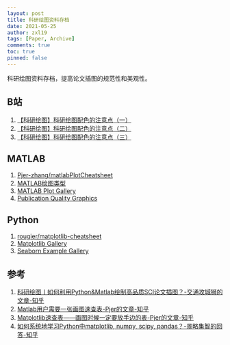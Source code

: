 ```yaml
---
layout: post
title: 科研绘图资料存档
date: 2021-05-25
author: zxl19
tags: [Paper, Archive]
comments: true
toc: true
pinned: false
---
```


科研绘图资料存档，提高论文插图的规范性和美观性。

<!-- more -->

## B站

1. [【科研绘图】科研绘图配色的注意点（一）](https://www.bilibili.com/video/BV1J7411G7Uv)
2. [【科研绘图】科研绘图配色的注意点（二）](https://www.bilibili.com/video/BV167411E7eo)
3. [【科研绘图】科研绘图配色的注意点（三）](https://www.bilibili.com/video/BV1H7411o7pj)

## MATLAB

1. [Pjer-zhang/matlabPlotCheatsheet](https://github.com/Pjer-zhang/matlabPlotCheatsheet)
2. [MATLAB绘图类型](https://ww2.mathworks.cn/help/matlab/creating_plots/types-of-matlab-plots.html)
3. [MATLAB Plot Gallery](https://www.mathworks.com/products/matlab/plot-gallery.html)
4. [Publication Quality Graphics](https://ww2.mathworks.cn/matlabcentral/fileexchange/35246-matlab-plot-gallery-publication-quality-graphics?focused=6792997&tab=example%EF%BC%89)

## Python

1. [rougier/matplotlib-cheatsheet](https://github.com/rougier/matplotlib-cheatsheet)
2. [Matplotlib Gallery](https://matplotlib.org/stable/gallery/index.html)
3. [Seaborn Example Gallery](https://seaborn.pydata.org/examples/index.html)

## 参考

1. [科研绘图丨如何利用Python&Matlab绘制高品质SCI论文插图？-交通攻城狮的文章-知乎](https://zhuanlan.zhihu.com/p/354248292)
2. [Matlab用户需要一张画图速查表-Pjer的文章-知乎](https://zhuanlan.zhihu.com/p/112229373)
3. [Matplotlib速查表——画图时候一定要放手边的表-Pjer的文章-知乎](https://zhuanlan.zhihu.com/p/77782561)
4. [如何系统地学习Python中matplotlib, numpy, scipy, pandas？-景略集智的回答-知乎](https://www.zhihu.com/question/37180159/answer/501189831)
